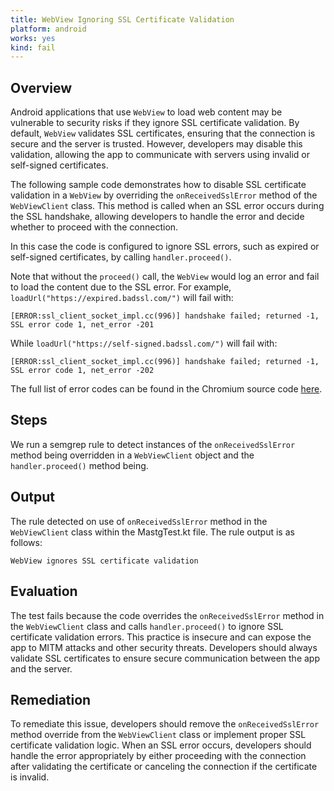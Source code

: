 ```yaml
---
title: WebView Ignoring SSL Certificate Validation
platform: android
works: yes
kind: fail
---
```


## Overview

Android applications that use `WebView` to load web content may be vulnerable to security risks if they ignore SSL certificate validation. By default, `WebView` validates SSL certificates, ensuring that the connection is secure and the server is trusted. However, developers may disable this validation, allowing the app to communicate with servers using invalid or self-signed certificates.

The following sample code demonstrates how to disable SSL certificate validation in a `WebView` by overriding the `onReceivedSslError` method of the `WebViewClient` class. This method is called when an SSL error occurs during the SSL handshake, allowing developers to handle the error and decide whether to proceed with the connection.

In this case the code is configured to ignore SSL errors, such as expired or self-signed certificates, by calling `handler.proceed()`.

Note that without the `proceed()` call, the `WebView` would log an error and fail to load the content due to the SSL error. For example, `loadUrl("https://expired.badssl.com/")` will fail with:

```plaintext
[ERROR:ssl_client_socket_impl.cc(996)] handshake failed; returned -1, SSL error code 1, net_error -201
```

While `loadUrl("https://self-signed.badssl.com/")` will fail with:

```plaintext
[ERROR:ssl_client_socket_impl.cc(996)] handshake failed; returned -1, SSL error code 1, net_error -202
```

The full list of error codes can be found in the Chromium source code [here](https://chromium.googlesource.com/chromium/src/%2B/main/net/base/net_error_list.h).

## Steps

We run a semgrep rule to detect instances of the `onReceivedSslError` method being overridden in a `WebViewClient` object and the `handler.proceed()` method being.

## Output

The rule detected on use of `onReceivedSslError` method in the `WebViewClient` class within the MastgTest.kt file. The rule output is as follows:

```plaintext
WebView ignores SSL certificate validation
```

## Evaluation

The test fails because the code overrides the `onReceivedSslError` method in the `WebViewClient` class and calls `handler.proceed()` to ignore SSL certificate validation errors. This practice is insecure and can expose the app to MITM attacks and other security threats. Developers should always validate SSL certificates to ensure secure communication between the app and the server.

## Remediation

To remediate this issue, developers should remove the `onReceivedSslError` method override from the `WebViewClient` class or implement proper SSL certificate validation logic. When an SSL error occurs, developers should handle the error appropriately by either proceeding with the connection after validating the certificate or canceling the connection if the certificate is invalid.
